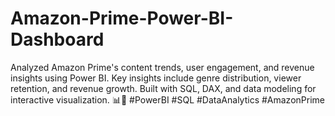 # Amazon-Prime-Power-BI-Dashboard
Analyzed Amazon Prime's content trends, user engagement, and revenue insights using Power BI. Key insights include genre distribution, viewer retention, and revenue growth. Built with SQL, DAX, and data modeling for interactive visualization. 📊🚀  #PowerBI #SQL #DataAnalytics #AmazonPrime
